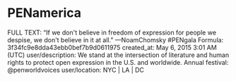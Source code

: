 # PENamerica

FULL TEXT: “If we don't believe in freedom of expression for people we despise, we don't believe in it at all." —NoamChomsky #PENgala
Formula: 3f34fc9e8dda43ebb0bef7b9d0611975
created_at: May 6, 2015 3:01 AM (UTC)
user/description: We stand at the intersection of literature and human rights to protect open expression in the U.S. and worldwide. Annual festival: @penworldvoices
user/location: NYC | LA | DC